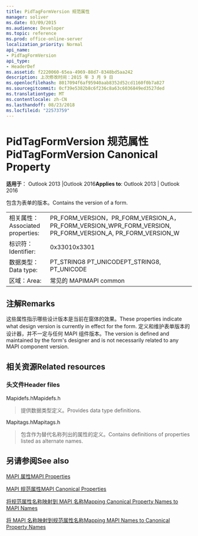 ```yaml
---
title: PidTagFormVersion 规范属性
manager: soliver
ms.date: 03/09/2015
ms.audience: Developer
ms.topic: reference
ms.prod: office-online-server
localization_priority: Normal
api_name:
- PidTagFormVersion
api_type:
- HeaderDef
ms.assetid: f2220060-65ea-4969-88d7-8348bd5aa242
description: 上次修改时间：2015 年 3 月 9 日
ms.openlocfilehash: 8017094f6af95940aab8352d52cd1160f0b7a827
ms.sourcegitcommit: 0cf39e5382b8c6f236c8a63c6036849ed3527ded
ms.translationtype: MT
ms.contentlocale: zh-CN
ms.lasthandoff: 08/23/2018
ms.locfileid: "22573759"
---
```

# <a name="pidtagformversion-canonical-property"></a><span data-ttu-id="cdde2-103">PidTagFormVersion 规范属性</span><span class="sxs-lookup"><span data-stu-id="cdde2-103">PidTagFormVersion Canonical Property</span></span>

  
  
<span data-ttu-id="cdde2-104">**适用于**： Outlook 2013 |Outlook 2016</span><span class="sxs-lookup"><span data-stu-id="cdde2-104">**Applies to**: Outlook 2013 | Outlook 2016</span></span> 
  
<span data-ttu-id="cdde2-105">包含为表单的版本。</span><span class="sxs-lookup"><span data-stu-id="cdde2-105">Contains the version of a form.</span></span> 
  
|||
|:-----|:-----|
|<span data-ttu-id="cdde2-106">相关属性：</span><span class="sxs-lookup"><span data-stu-id="cdde2-106">Associated properties:</span></span>  <br/> |<span data-ttu-id="cdde2-107">PR_FORM_VERSION，PR_FORM_VERSION_A，PR_FORM_VERSION_W</span><span class="sxs-lookup"><span data-stu-id="cdde2-107">PR_FORM_VERSION, PR_FORM_VERSION_A, PR_FORM_VERSION_W</span></span>  <br/> |
|<span data-ttu-id="cdde2-108">标识符：</span><span class="sxs-lookup"><span data-stu-id="cdde2-108">Identifier:</span></span>  <br/> |<span data-ttu-id="cdde2-109">0x3301</span><span class="sxs-lookup"><span data-stu-id="cdde2-109">0x3301</span></span>  <br/> |
|<span data-ttu-id="cdde2-110">数据类型：</span><span class="sxs-lookup"><span data-stu-id="cdde2-110">Data type:</span></span>  <br/> |<span data-ttu-id="cdde2-111">PT_STRING8 PT_UNICODE</span><span class="sxs-lookup"><span data-stu-id="cdde2-111">PT_STRING8, PT_UNICODE</span></span>  <br/> |
|<span data-ttu-id="cdde2-112">区域：</span><span class="sxs-lookup"><span data-stu-id="cdde2-112">Area:</span></span>  <br/> |<span data-ttu-id="cdde2-113">常见的 MAPI</span><span class="sxs-lookup"><span data-stu-id="cdde2-113">MAPI common</span></span>  <br/> |
   
## <a name="remarks"></a><span data-ttu-id="cdde2-114">注解</span><span class="sxs-lookup"><span data-stu-id="cdde2-114">Remarks</span></span>

<span data-ttu-id="cdde2-115">这些属性指示哪些设计版本是当前在窗体的效果。</span><span class="sxs-lookup"><span data-stu-id="cdde2-115">These properties indicate what design version is currently in effect for the form.</span></span> <span data-ttu-id="cdde2-116">定义和维护表单版本的设计器，并不一定与任何 MAPI 组件版本。</span><span class="sxs-lookup"><span data-stu-id="cdde2-116">The version is defined and maintained by the form's designer and is not necessarily related to any MAPI component version.</span></span> 
  
## <a name="related-resources"></a><span data-ttu-id="cdde2-117">相关资源</span><span class="sxs-lookup"><span data-stu-id="cdde2-117">Related resources</span></span>

### <a name="header-files"></a><span data-ttu-id="cdde2-118">头文件</span><span class="sxs-lookup"><span data-stu-id="cdde2-118">Header files</span></span>

<span data-ttu-id="cdde2-119">Mapidefs.h</span><span class="sxs-lookup"><span data-stu-id="cdde2-119">Mapidefs.h</span></span>
  
> <span data-ttu-id="cdde2-120">提供数据类型定义。</span><span class="sxs-lookup"><span data-stu-id="cdde2-120">Provides data type definitions.</span></span>
    
<span data-ttu-id="cdde2-121">Mapitags.h</span><span class="sxs-lookup"><span data-stu-id="cdde2-121">Mapitags.h</span></span>
  
> <span data-ttu-id="cdde2-122">包含作为替代名称列出的属性的定义。</span><span class="sxs-lookup"><span data-stu-id="cdde2-122">Contains definitions of properties listed as alternate names.</span></span>
    
## <a name="see-also"></a><span data-ttu-id="cdde2-123">另请参阅</span><span class="sxs-lookup"><span data-stu-id="cdde2-123">See also</span></span>



[<span data-ttu-id="cdde2-124">MAPI 属性</span><span class="sxs-lookup"><span data-stu-id="cdde2-124">MAPI Properties</span></span>](mapi-properties.md)
  
[<span data-ttu-id="cdde2-125">MAPI 规范属性</span><span class="sxs-lookup"><span data-stu-id="cdde2-125">MAPI Canonical Properties</span></span>](mapi-canonical-properties.md)
  
[<span data-ttu-id="cdde2-126">将规范属性名称映射到 MAPI 名称</span><span class="sxs-lookup"><span data-stu-id="cdde2-126">Mapping Canonical Property Names to MAPI Names</span></span>](mapping-canonical-property-names-to-mapi-names.md)
  
[<span data-ttu-id="cdde2-127">将 MAPI 名称映射到规范属性名称</span><span class="sxs-lookup"><span data-stu-id="cdde2-127">Mapping MAPI Names to Canonical Property Names</span></span>](mapping-mapi-names-to-canonical-property-names.md)


